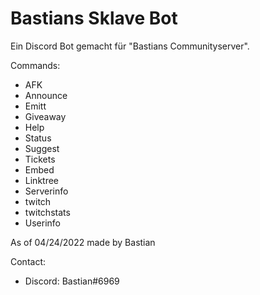 # Bastians Sklave Bot

Ein Discord Bot gemacht für "Bastians Communityserver".

Commands:
- AFK
- Announce
- Emitt
- Giveaway
- Help
- Status
- Suggest
- Tickets
- Embed
- Linktree
- Serverinfo
- twitch
- twitchstats
- Userinfo

As of 04/24/2022
made by Bastian

Contact:
- Discord: Bastian#6969
